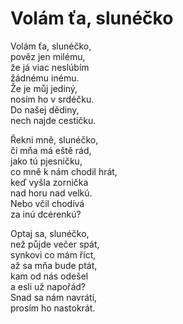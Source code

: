 # Volám ťa, slunéčko

Volám ťa, slunéčko,  
pověz jen milému,  
že já viac neslúbím  
žádnému inému.  
Že je můj jediný,  
nosím ho v srdéčku.  
Do našej dědiny,  
nech najde cestičku.

Řekni mně, slunéčko,  
či mňa má eště rád,  
jako tú pjesničku,  
co mně k nám chodil hrát,  
keď vyšla zornička  
nad horu nad velkú.  
Nebo včil chodívá  
za inú dcérenkú?

Optaj sa, slunéčko,  
než půjde večer spát,  
synkovi co mám říct,  
až sa mňa bude ptát,  
kam od nás odešel  
a esli už napořád?  
Snad sa nám navrátí,   
prosím ho nastokrát.


